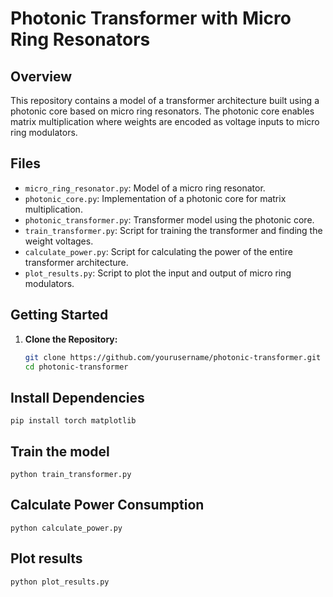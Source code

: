 # Photonic Transformer with Micro Ring Resonators

## Overview
This repository contains a model of a transformer architecture built using a photonic core based on micro ring resonators. The photonic core enables matrix multiplication where weights are encoded as voltage inputs to micro ring modulators.

## Files
- `micro_ring_resonator.py`: Model of a micro ring resonator.
- `photonic_core.py`: Implementation of a photonic core for matrix multiplication.
- `photonic_transformer.py`: Transformer model using the photonic core.
- `train_transformer.py`: Script for training the transformer and finding the weight voltages.
- `calculate_power.py`: Script for calculating the power of the entire transformer architecture.
- `plot_results.py`: Script to plot the input and output of micro ring modulators.

## Getting Started
1. **Clone the Repository:**
   ```bash
   git clone https://github.com/yourusername/photonic-transformer.git
   cd photonic-transformer


## Install Dependencies

`pip install torch matplotlib`

## Train the model

`python train_transformer.py`

## Calculate Power Consumption

`python calculate_power.py`

## Plot results

`python plot_results.py`




